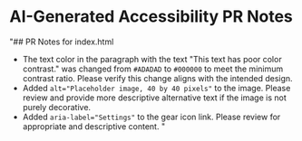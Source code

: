 # AI-Generated Accessibility PR Notes

"## PR Notes for index.html
- The text color in the paragraph with the text "This text has poor color contrast." was changed from `#ADADAD` to `#000000` to meet the minimum contrast ratio. Please verify this change aligns with the intended design.
- Added `alt="Placeholder image, 40 by 40 pixels"` to the image. Please review and provide more descriptive alternative text if the image is not purely decorative.
- Added `aria-label="Settings"` to the gear icon link. Please review for appropriate and descriptive content.
"